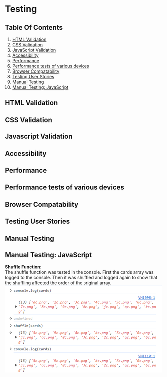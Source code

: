 # Testing

## Table Of Contents
1. [HTML Validation](#HTML-validation)
2. [CSS Validation](#css-validation)
3. [JavaScript Validation](#javascript-validation)
4. [Accessibility](#accessibility)
5. [Performance](#performance)
6. [Performance tests of various devices](#performance-tests-of-various-devices)
7. [Browser Compatability](#browser-compatability)
8. [Testing User Stories](#testing-user-stories)
9. [Manual Testing](#manual-testing)
10. [Manual Testing: JavaScript](#manual-testing-javascript)

## HTML Validation

## CSS Validation

## Javascript Validation

## Accessibility

## Performance

## Performance tests of various devices

## Browser Compatability

## Testing User Stories

## Manual Testing

## Manual Testing: JavaScript

**Shuffle Function:**<br>
The shuffle function was tested in the console. First the cards array was logged to the console. Then it was shuffled and logged again to show that the shuffling affected the order of the original array. <br>
![shuffle_test](/documentation/testing/javascript_testing/javascript_manual_test_shuffle_function.png)
